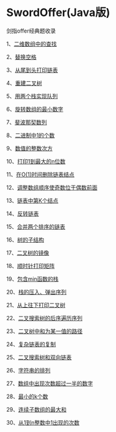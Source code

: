 # SwordOffer(Java版)
剑指offer经典题收录

1、[二维数组中的查找](./sourcecode/src/main/java/com/billkalin/sourcecode/question1/read_me.md)

2、[替换空格](./sourcecode/src/main/java/com/billkalin/sourcecode/question2/read_me.md)

3、[从尾到头打印链表](./sourcecode/src/main/java/com/billkalin/sourcecode/question3/read_me.md)

4、[重建二叉树](./sourcecode/src/main/java/com/billkalin/sourcecode/question4/read_me.md)

5、[用两个栈实现队列](./sourcecode/src/main/java/com/billkalin/sourcecode/question5/read_me.md)

6、[旋转数组的最小数字](./sourcecode/src/main/java/com/billkalin/sourcecode/question6/read_me.md)

7、[斐波那契数列](./sourcecode/src/main/java/com/billkalin/sourcecode/question7/read_me.md)

8、[二进制中1的个数](./sourcecode/src/main/java/com/billkalin/sourcecode/question8/read_me.md)

9、[数值的整数次方](./sourcecode/src/main/java/com/billkalin/sourcecode/question9/read_me.md)

10、[打印1到最大的n位数](./sourcecode/src/main/java/com/billkalin/sourcecode/question10/read_me.md)

11、[在O(1)时间删除链表结点](./sourcecode/src/main/java/com/billkalin/sourcecode/question11/read_me.md)

12、[调整数组顺序使奇数位于偶数前面](./sourcecode/src/main/java/com/billkalin/sourcecode/question12/read_me.md)

13、[链表中第K个结点](./sourcecode/src/main/java/com/billkalin/sourcecode/question13/read_me.md)

14、[反转链表](./sourcecode/src/main/java/com/billkalin/sourcecode/question14/read_me.md)

15、[合并两个排序的链表](./sourcecode/src/main/java/com/billkalin/sourcecode/question15/read_me.md)

16、[树的子结构](./sourcecode/src/main/java/com/billkalin/sourcecode/question16/read_me.md)

17、[二叉树的镜像](./sourcecode/src/main/java/com/billkalin/sourcecode/question17/read_me.md)

18、[顺时针打印矩阵](./sourcecode/src/main/java/com/billkalin/sourcecode/question18/read_me.md)

19、[包含min函数的栈](./sourcecode/src/main/java/com/billkalin/sourcecode/question19/read_me.md)

20、[栈的压入、弹出序列](./sourcecode/src/main/java/com/billkalin/sourcecode/question20/read_me.md)

21、[从上往下打印二叉树](./sourcecode/src/main/java/com/billkalin/sourcecode/question21/read_me.md)

22、[二叉搜索树的后序遍历序列](./sourcecode/src/main/java/com/billkalin/sourcecode/question22/read_me.md)

23、[二叉树中和为某一值的路径](./sourcecode/src/main/java/com/billkalin/sourcecode/question23/read_me.md)

24、[复杂链表的复制](./sourcecode/src/main/java/com/billkalin/sourcecode/question24/read_me.md)

25、[二叉搜索树和双向链表](./sourcecode/src/main/java/com/billkalin/sourcecode/question25/read_me.md)

26、[字符串的排列](./sourcecode/src/main/java/com/billkalin/sourcecode/question26/read_me.md)

27、[数组中出现次数超过一半的数字](./sourcecode/src/main/java/com/billkalin/sourcecode/question27/read_me.md)

28、[最小的k个数](./sourcecode/src/main/java/com/billkalin/sourcecode/question28/read_me.md)

29、[连续子数组的最大和](./sourcecode/src/main/java/com/billkalin/sourcecode/question29/read_me.md)

30、[从1到n整数中1出现的次数](./sourcecode/src/main/java/com/billkalin/sourcecode/question30/read_me.md)
